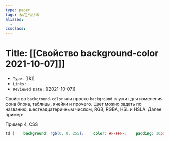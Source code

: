 ```yaml
---
type: paper
tags: 📥️/📜️/💻/🕸
aliases:
  - 
cssclass: 
---
```




# Title: **[[Свойство background-color 2021-10-07]]]**
- `Type:` [[&]]
- `Links:`
- `Reviewed Date:` [[2021-10-07]]

  
Свойство `background-color` или просто `background` служит для изменения фона блока, таблицы, ячейки и прочего. Цвет можно задать по названию, шестнадцатеричным числом, RGB, RGBA, HSL и HSLA. Далее пример:

Пример 4, CSS

```css
td {    background: rgb(0, 0, 255);    color: #FFFFFF;    padding: 10px;}
```